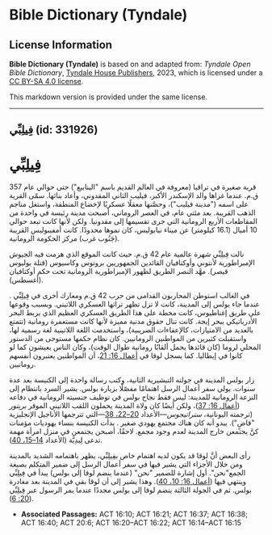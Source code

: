 # Bible Dictionary (Tyndale)

## License Information

**Bible Dictionary (Tyndale)** is based on and adapted from: _Tyndale Open Bible Dictionary_, [Tyndale House Publishers](https://tyndaleopenresources.com/), 2023, which is licensed under a [CC BY-SA 4.0 license](https://creativecommons.org/licenses/by-sa/4.0/legalcode.en).

This markdown version is provided under the same license.



--------------------------------

## فِيلِبِّي (id: 331926)

فِيلِبِّي
=========

قرية صغيرة في تراقيا (معروفة في العالم القديم باسم "الينابيع") حتى حوالي عام 357 ق.م. عندما غزاها والد الإسكندر الأكبر، فيليب الثاني المقدوني، وأعاد بنائها. سمّى القرية على اسمه ("مدينة فيليب")، وحصَّنها معقلًا عسكريًا لإخضاع المنطقة، واستغل مناجم الذهب القريبة. بعد مئتي عام، في العصر الروماني، أصبحت مدينة رئيسة في واحدة من المقاطعات الأربع الرومانية التي جرى تقسيمها إلى مقدونيا. ولكن لأنها كانت تبعد حوالي 10 أميال (16\.1 كيلومتر) عن ميناء نيابوليس، كان نموها محدودًا. كانت أمفيبوليس القريبة (جَنُوب غرب) مركز الحكومة الرومانية.

نالت فِيلِبِّي شهرة عالمية عام 42 ق.م. حيث كانت الموقع الذي هزمت فيه الجيوش الإمبراطورية لأنتوني وأوكتافيان القائدين الجمهوريين بروتوس وكاسيوس (قتلة يوليوس قيصر). مهَّد النصر الطريق لظهور الإمبراطورية الرومانية تحت حكم أوكتافيان (أغسطس).

في الغالب استوطن المحاربون القدامى من حرب 42 ق.م ومعارك أخرى في فِيلِبِّي . عندما جاء بولس إلى المدينة، كانت لا تزل تظهر تراثها العسكري اللاتيني. وبسبب وقوعها على طريق إغناطيوس، كانت محطة على هذا الطريق العسكري العظيم الذي يربط البحر الأدرياتيكي ببحر إيجة. كانت تنال حقوق مدنية مميزة لأنها كانت مستعمرة رومانية (تتمتع بالعديد من الامتيازات، كالإعفاءات الضريبية)، واستخدمت اللغة اللاتينية لغة رسمية لها، واستقبلت كثيرين من المواطنين الرومانيين. كان نظام حكمها مستوحى من الدستور المحلي لروما (كان قائدها يحمل ألقابًا رومانية طوال الوقت)، وكان الناس يعيشون كما لو كانوا في إيطاليا. كما يسجل لوقا في [أعمال 16: 21](https://ref.ly/Acts16:21)، أن المواطنين يعتبرون أنفسهم رومانيين.

زار بولس المدينة في جولته التبشيرية الثانية، وكتب رسالة واحدة إلى الكنيسة بعد عدة سنوات. يولي سفر أعمال الرسل اهتمامًا مفصّلًا بزيارة بولس. يشير السرد بانتظام إلى النزعة الرومانية للمدينة: ليس فقط نجاح بولس في توظيف جنسيته الرومانية في دفاعه ([أعمال 16: 37](https://ref.ly/Acts16:37))، ولكن أيضًا كان ولاة المدينة يحملون اللقب اللاتيني الموقر *بريتور* (ترجمته اليونانية، *ستراتيجوس*—الأعداد [20–22، 38](https://ref.ly/Acts16:20-Acts16:22)—التي تترجمها الأناجيل الإنجليزية "قاضٍ"). يبدو أنه كان هناك مجتمع يهودي صغير . بدأت الكنيسة بنساء يهوديات مؤمنات كنَّ يجتمعن خارج المدينة لعدم وجود مجمع. لاحقًا، أصبحن يجتمعن في منزل امرأة مهمة تدعى لِيدِيَّة (الأعداد [14–15، 40](https://ref.ly/Acts16:14-Acts16:15)).

رأى البعض أنَّ لوقا قد يكون لديه اهتمام خاص بفِيلِبِّي، يظهر باهتمامه الشديد بالمدينة ومن خلال الأجزاء التي يشير فيها في سفر أعمال الرسل إلى ضمير المتكلم بصيغة الجمع"نحن". أول إشارة للضمير "نحن" (عندما ينضم لوقا إلى بولس) يبدأ في فِيلِبِّي وينتهي فيها ([أعمال 16: 10، 40](https://ref.ly/Acts16:10)). وهذا يشير إلى أن لوقا بقي في المدينة بعد مغادرة بولس. ثم في الجولة الثالثة ينضم لوقا إلى بولس مجددًا عندما يمر الرسول عبر فِيلِبِّي ([20: 6](https://ref.ly/Acts20:6)).

* **Associated Passages:** ACT 16:10; ACT 16:21; ACT 16:37; ACT 16:38; ACT 16:40; ACT 20:6; ACT 16:20–ACT 16:22; ACT 16:14–ACT 16:15


